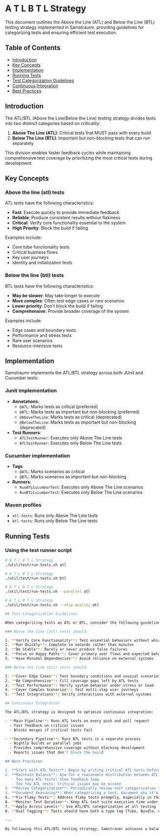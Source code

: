 # A T L B T L Strategy

This document outlines the Above the Line (ATL) and Below the Line (BTL) testing strategy implemented in Samstraumr, providing guidelines for categorizing tests and ensuring efficient test execution.

## Table of Contents

- [Introduction](#introduction)
- [Key Concepts](#key-concepts)
- [Implementation](#implementation)
- [Running Tests](#running-tests)
- [Test Categorization Guidelines](#test-categorization-guidelines)
- [Continuous Integration](#continuous-integration)
- [Best Practices](#best-practices)

## Introduction

The ATL/BTL (Above the Line/Below the Line) testing strategy divides tests into two distinct categories based on criticality:

1. **Above The Line (ATL)**: Critical tests that MUST pass with every build
2. **Below The Line (BTL)**: Important but non-blocking tests that can run separately

This division enables faster feedback cycles while maintaining comprehensive test coverage by prioritizing the most critical tests during development.

## Key Concepts

### Above the line (atl) tests

ATL tests have the following characteristics:
- **Fast**: Execute quickly to provide immediate feedback
- **Reliable**: Produce consistent results without flakiness
- **Critical**: Verify core functionality essential to the system
- **High Priority**: Block the build if failing

Examples include:
- Core tube functionality tests
- Critical business flows
- Key user journeys
- Identity and initialization tests

### Below the line (btl) tests

BTL tests have the following characteristics:
- **May be slower**: May take longer to execute
- **More complex**: Often test edge cases or rare scenarios
- **Lower priority**: Don't block the build if failing
- **Comprehensive**: Provide broader coverage of the system

Examples include:
- Edge cases and boundary tests
- Performance and stress tests
- Rare user scenarios
- Resource-intensive tests

## Implementation

Samstraumr implements the ATL/BTL strategy across both JUnit and Cucumber tests:

### Junit implementation

- **Annotations**:
  - `@ATL`: Marks tests as critical (preferred)
  - `@BTL`: Marks tests as important but non-blocking (preferred)
  - `@AboveTheLine`: Marks tests as critical (deprecated)
  - `@BelowTheLine`: Marks tests as important but non-blocking (deprecated)
- **Test Runners**:
  - `ATLTestRunner`: Executes only Above The Line tests
  - `BTLTestRunner`: Executes only Below The Line tests

### Cucumber implementation

- **Tags**:
  - `@ATL`: Marks scenarios as critical
  - `@BTL`: Marks scenarios as important but non-blocking
- **Runners**:
  - `RunATLCucumberTest`: Executes only Above The Line scenarios
  - `RunBTLCucumberTest`: Executes only Below The Line scenarios

### Maven profiles

- `atl-tests`: Runs only Above The Line tests
- `btl-tests`: Runs only Below The Line tests

## Running Tests

### Using the test runner script

```bash
# A T L B T L Strategy
./util/test/run-tests.sh atl

# A T L B T L Strategy
./util/test/run-tests.sh btl

# A T L B T L Strategy
./util/test/run-tests.sh --parallel atl

# A T L B T L Strategy
./util/test/run-tests.sh --skip-quality atl

## Test Categorization Guidelines

When categorizing tests as ATL or BTL, consider the following guidelines:

### Above the line (atl) tests should:

1. **Verify Core Functionality**: Test essential behaviors without which the system cannot function
2. **Run Quickly**: Complete in seconds rather than minutes
3. **Be Stable**: Rarely or never produce false failures
4. **Focus on Happy Paths**: Cover primary user flows and expected behavior
5. **Have Minimal Dependencies**: Avoid reliance on external systems

### Below the line (btl) tests should:

1. **Cover Edge Cases**: Test boundary conditions and unusual scenarios
2. **Be Comprehensive**: Fill coverage gaps left by ATL tests
3. **Test Performance**: Verify system behavior under stress or load
4. **Cover Complex Scenarios**: Test multi-step user journeys
5. **Test Integrations**: Verify interactions with external systems

## Continuous Integration

The ATL/BTL strategy is designed to optimize continuous integration:

- **Main Pipeline**: Runs ATL tests on every push and pull request
  - Fast feedback on critical issues
  - Blocks merges if critical tests fail

- **Secondary Pipeline**: Runs BTL tests in a separate process
  - Nightly builds or parallel jobs
  - Provides comprehensive coverage without blocking development
  - Reports issues that don't block the build

## Best Practices

1. **Start with ATL Tests**: Begin by writing critical ATL tests before BTL tests
2. **Maintain Balance**: Aim for a reasonable distribution between ATL and BTL tests
   - Too many ATL tests: Slow feedback loop
   - Too few ATL tests: Critical issues may be missed
3. **Review Categorization**: Periodically review test categorization to ensure it remains appropriate
4. **Document Reasoning**: When categorizing a test, document why it's ATL or BTL
5. **Fix Flaky Tests**: Address flaky tests promptly, especially in the ATL category
6. **Monitor Test Duration**: Keep ATL test suite execution time under 5 minutes for efficient CI
7. **Apply Across Levels**: Use ATL/BTL categorization at all testing levels (unit, integration, system)
8. **Dual Tagging**: Tests should have both a type tag (Tube, Bundle, etc.) and a criticality tag (ATL, BTL)

---

By following this ATL/BTL testing strategy, Samstraumr achieves a balance between fast feedback for critical functionality and comprehensive coverage for the entire system.

```

